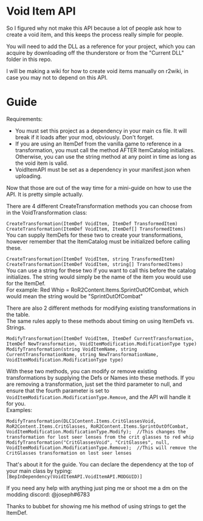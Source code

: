 # Void Item API

So I figured why not make this API because a lot of people ask how to create a void item, and this keeps the process really simple for people.

You will need to add the DLL as a reference for your project, which you can acquire by downloading off the thunderstore or from the "Current DLL" folder in this repo.

I will be making a wiki for how to create void items manually on r2wiki, in case you may not to depend on this API.

# Guide

Requirements:
- You must set this project as a dependency in your main cs file. It will break if it loads after your mod, obviously. Don't forget.
- If you are using an ItemDef from the vanilla game to reference in a transformation, you must call the method AFTER ItemCatalog initializes. Otherwise, you can use the string method at any point in time as long as the void item is valid.
- VoidItemAPI must be set as a dependency in your manifest.json when uploading.

Now that those are out of the way time for a mini-guide on how to use the API. It is pretty simple actually.

There are 4 different CreateTransformation methods you can choose from in the VoidTransformation class:

`CreateTransformation(ItemDef VoidItem, ItemDef TransformedItem)` <br />
`CreateTransformation(ItemDef VoidItem, ItemDef[] TransformedItems)` <br />
You can supply ItemDefs for these two to create your transformations, however remember that the ItemCatalog must be initialized before calling these.

`CreateTransformation(ItemDef VoidItem, string TransformedItem)` <br />
`CreateTransformation(ItemDef VoidItem, string[] TransformedItems)` <br />
You can use a string for these two if you want to call this before the catalog initializes. The string would simply be the name of the item you would use for the ItemDef. <br />
For example: Red Whip = RoR2Content.Items.SprintOutOfCombat, which would mean the string would be "SprintOutOfCombat"

There are also 2 different methods for modifying existing transformations in the table. <br />
The same rules apply to these methods about timing on using ItemDefs vs. Strings.

```
ModifyTransformation(ItemDef VoidItem, ItemDef CurrentTransformation, ItemDef NewTransformation, VoidItemModification.ModificationType type)
ModifyTransformation(string VoidItemName, string CurrentTransformationName, string NewTransformationName, VoidItemModification.ModificationType type)
```

With these two methods, you can modify or remove existing transformations by supplying the Defs or Names into these methods. If you are removing a transformation, just set the third parameter to null, and ensure that the fourth parameter is set to `VoidItemModification.ModificationType.Remove`, and the API will handle it for you. <br />
Examples: <br />
```
ModifyTransformation(DLC1Content.Items.CritGlassesVoid, RoR2Content.Items.CritGlasses, RoR2Content.Items.SprintOutOfCombat, VoidItemModification.ModificationType.Modify);  //This changes the transformation for lost seer lenses from the crit glasses to red whip
ModifyTransformation("CritGlassesVoid", "CritGlasses", null, VoidItemModification.ModificationType.Remove);  //This will remove the CritGlasses transformation on lost seer lenses
```

That's about it for the guide. You can declare the dependency at the top of your main class by typing: <br />
`[BepInDependency(VoidItemAPI.VoidItemAPI.MODGUID)]`

If you need any help with anything just ping me or shoot me a dm on the modding discord: @joseph#6783

Thanks to bubbet for showing me his method of using strings to get the ItemDef.
